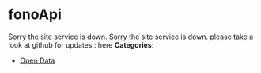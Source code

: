 # fonoApi


Sorry the site service is down. Sorry the site service is down. please take a look at github for updates : here
**Categories**:

- [Open Data](https://github/awesome-apis/awesome-apis#open-data)



